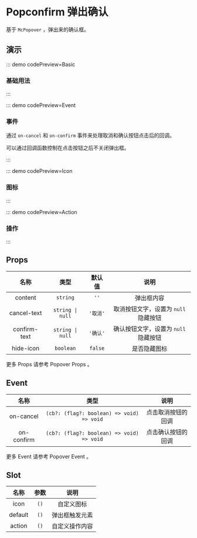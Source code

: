 <script setup>
import Basic from '@/popconfirm/demos/DemoBasic.vue'
import Event from '@/popconfirm/demos/DemoEvent.vue'
import Icon from '@/popconfirm/demos/DemoIcon.vue'
import Action from '@/popconfirm/demos/DemoAction.vue'
import { McTextLink } from 'meetcode-ui'
</script>

# Popconfirm 弹出确认

基于 `McPopover` ，弹出来的确认框。

## 演示

::: demo codePreview=Basic

### 基础用法

<Basic />
:::

::: demo codePreview=Event

### 事件

通过 `on-cancel` 和 `on-confirm` 事件来处理取消和确认按钮点击后的回调。

可以通过回调函数控制在点击按钮之后不关闭弹出框。

<Event />
:::

::: demo codePreview=Icon

### 图标

<Icon />
:::

::: demo codePreview=Action

### 操作

<Action />
:::

## Props

|     名称     |       类型       |  默认值  |                 说明                 |
| :----------: | :--------------: | :------: | :----------------------------------: |
|   content    |     `string`     |   `''`   |              弹出框内容              |
| cancel-text  | `string \| null` | `'取消'` | 取消按钮文字，设置为 `null` 隐藏按钮 |
| confirm-text | `string \| null` | `'确认'` | 确认按钮文字，设置为 `null` 隐藏按钮 |
|  hide-icon   |    `boolean`     | `false`  |             是否隐藏图标             |

更多 Props 请参考 <McTextLink to="Popover#props">Popover Props</McTextLink> 。

## Event

|    名称    |                   类型                    |        说明        |
| :--------: | :---------------------------------------: | :----------------: |
| on-cancel  | `(cb?: (flag?: boolean) => void) => void` | 点击取消按钮的回调 |
| on-confirm | `(cb?: (flag?: boolean) => void) => void` | 点击确认按钮的回调 |

更多 Event 请参考 <McTextLink to="Popover#event">Popover Event</McTextLink> 。

## Slot

|  名称   | 参数 |      说明      |
| :-----: | :--: | :------------: |
|  icon   | `()` |   自定义图标   |
| default | `()` | 弹出框触发元素 |
| action  | `()` | 自定义操作内容 |
